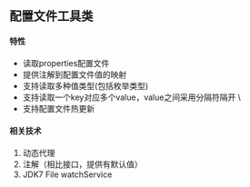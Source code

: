 ## 配置文件工具类 

#### 特性
* 读取properties配置文件  
* 提供注解到配置文件值的映射  
* 支持读取多种值类型(包括枚举类型)  
* 支持读取一个key对应多个value，value之间采用分隔符隔开  \
* 支持配置文件热更新


#### 相关技术 
1. 动态代理
2. 注解（相比接口，提供有默认值）
3. JDK7 File watchService